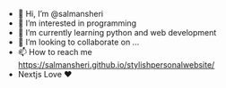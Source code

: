- 👋 Hi, I’m @salmansheri
- 👀 I’m interested in programming 
- 🌱 I’m currently learning python and web development 
- 💞️ I’m looking to collaborate on ...
- 📫 How to reach me https://salmansheri.github.io/stylishpersonalwebsite/
- Nextjs Love ❤️
<!---
salmansheri/salmansheri is a ✨ special ✨ repository because its `README.md` (this file) appears on your GitHub profile.
You can click the Preview link to take a look at your changes.
--->
